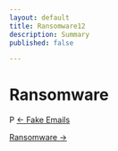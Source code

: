 ```yaml
---
layout: default
title: Ransomware12
description: Summary
published: false

---
```

# Ransomware

P
[← Fake Emails](./fake_emails.html "Fake Emails")

[Ransomware →]( "Ransomware")